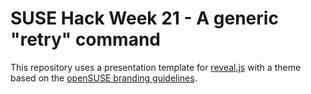 # SUSE Hack Week 21 - A generic "retry" command

This repository uses a presentation template for
[reveal.js](https://github.com/hakimel/reveal.js) with a theme based
on the
[openSUSE branding guidelines](http://opensuse.github.io/branding-guidelines/).
